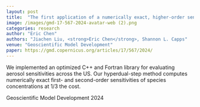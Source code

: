 ```yaml
---
layout: post
title:  "The first application of a numerically exact, higher-order sensitivity analysis approach for atmospheric modelling: implementation of the hyperdual-step method in the Community Multiscale Air Quality Model (CMAQ) version 5.3.2"
image: /images/gmd-17-567-2024-avatar-web (2).png
categories: research
author: "Eric Chen"
authors: "Jiachen Liu, <strong>Eric Chen</strong>, Shannon L. Capps"
venue: "Geoscientific Model Development"
paper: https://gmd.copernicus.org/articles/17/567/2024/
---
```

We implemented an optimized C++ and Fortran library for evaluating aerosol sensitivities across the US. Our hyperdual-step method computes numerically exact first- and second-order sensitivities of species concentrations at 1/3 the cost. 

Geoscientific Model Development 2024
<!--more-->